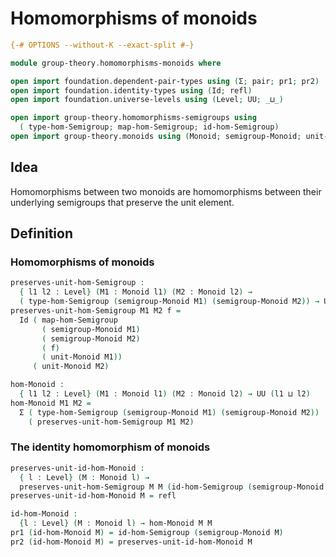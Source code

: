 # Homomorphisms of monoids

```agda
{-# OPTIONS --without-K --exact-split #-}

module group-theory.homomorphisms-monoids where

open import foundation.dependent-pair-types using (Σ; pair; pr1; pr2)
open import foundation.identity-types using (Id; refl)
open import foundation.universe-levels using (Level; UU; _⊔_)

open import group-theory.homomorphisms-semigroups using
  ( type-hom-Semigroup; map-hom-Semigroup; id-hom-Semigroup)
open import group-theory.monoids using (Monoid; semigroup-Monoid; unit-Monoid)
```

## Idea

Homomorphisms between two monoids are homomorphisms between their underlying semigroups that preserve the unit element.

## Definition

### Homomorphisms of monoids

```agda
preserves-unit-hom-Semigroup :
  { l1 l2 : Level} (M1 : Monoid l1) (M2 : Monoid l2) →
  ( type-hom-Semigroup (semigroup-Monoid M1) (semigroup-Monoid M2)) → UU l2
preserves-unit-hom-Semigroup M1 M2 f =
  Id ( map-hom-Semigroup
       ( semigroup-Monoid M1)
       ( semigroup-Monoid M2)
       ( f)
       ( unit-Monoid M1))
     ( unit-Monoid M2)

hom-Monoid :
  { l1 l2 : Level} (M1 : Monoid l1) (M2 : Monoid l2) → UU (l1 ⊔ l2)
hom-Monoid M1 M2 =
  Σ ( type-hom-Semigroup (semigroup-Monoid M1) (semigroup-Monoid M2))
    ( preserves-unit-hom-Semigroup M1 M2)
```

### The identity homomorphism of monoids

```agda
preserves-unit-id-hom-Monoid :
  { l : Level} (M : Monoid l) →
  preserves-unit-hom-Semigroup M M (id-hom-Semigroup (semigroup-Monoid M))
preserves-unit-id-hom-Monoid M = refl

id-hom-Monoid :
  {l : Level} (M : Monoid l) → hom-Monoid M M
pr1 (id-hom-Monoid M) = id-hom-Semigroup (semigroup-Monoid M)
pr2 (id-hom-Monoid M) = preserves-unit-id-hom-Monoid M
```
